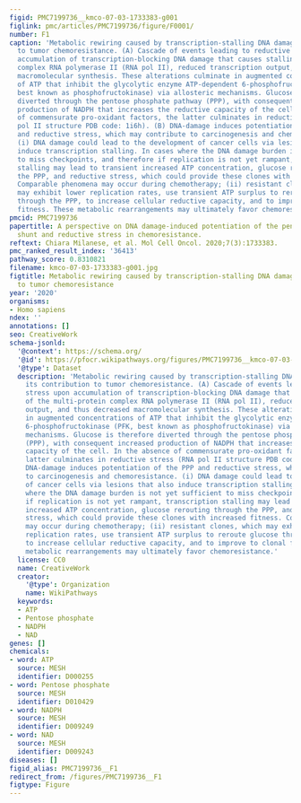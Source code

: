 ```yaml
---
figid: PMC7199736__kmco-07-03-1733383-g001
figlink: pmc/articles/PMC7199736/figure/F0001/
number: F1
caption: 'Metabolic rewiring caused by transcription-stalling DNA damage and its contribution
  to tumor chemoresistance. (A) Cascade of events leading to reductive stress upon
  accumulation of transcription-blocking DNA damage that causes stalling of the multi-protein
  complex RNA polymerase II (RNA pol II), reduced transcription output, and thus decreased
  macromolecular synthesis. These alterations culminate in augmented concentrations
  of ATP that inhibit the glycolytic enzyme ATP-dependent 6-phosphofructokinase (PFK,
  best known as phosphofructokinase) via allosteric mechanisms. Glucose is therefore
  diverted through the pentose phosphate pathway (PPP), with consequent increased
  production of NADPH that increases the reductive capacity of the cell. In the absence
  of commensurate pro-oxidant factors, the latter culminates in reductive stress (RNA
  pol II structure PDB code: 1i6h). (B) DNA-damage induces potentiation of the PPP
  and reductive stress, which may contribute to carcinogenesis and chemoresistance.
  (i) DNA damage could lead to the development of cancer cells via lesions that also
  induce transcription stalling. In cases where the DNA damage burden is not yet sufficient
  to miss checkpoints, and therefore if replication is not yet rampant, transcription
  stalling may lead to transient increased ATP concentration, glucose rerouting through
  the PPP, and reductive stress, which could provide these clones with increased fitness.
  Comparable phenomena may occur during chemotherapy; (ii) resistant clones, which
  may exhibit lower replication rates, use transient ATP surplus to reroute glucose
  through the PPP, to increase cellular reductive capacity, and to improve to clonal
  fitness. These metabolic rearrangements may ultimately favor chemoresistance.'
pmcid: PMC7199736
papertitle: A perspective on DNA damage-induced potentiation of the pentose phosphate
  shunt and reductive stress in chemoresistance.
reftext: Chiara Milanese, et al. Mol Cell Oncol. 2020;7(3):1733383.
pmc_ranked_result_index: '36413'
pathway_score: 0.8310821
filename: kmco-07-03-1733383-g001.jpg
figtitle: Metabolic rewiring caused by transcription-stalling DNA damage and its contribution
  to tumor chemoresistance
year: '2020'
organisms:
- Homo sapiens
ndex: ''
annotations: []
seo: CreativeWork
schema-jsonld:
  '@context': https://schema.org/
  '@id': https://pfocr.wikipathways.org/figures/PMC7199736__kmco-07-03-1733383-g001.html
  '@type': Dataset
  description: 'Metabolic rewiring caused by transcription-stalling DNA damage and
    its contribution to tumor chemoresistance. (A) Cascade of events leading to reductive
    stress upon accumulation of transcription-blocking DNA damage that causes stalling
    of the multi-protein complex RNA polymerase II (RNA pol II), reduced transcription
    output, and thus decreased macromolecular synthesis. These alterations culminate
    in augmented concentrations of ATP that inhibit the glycolytic enzyme ATP-dependent
    6-phosphofructokinase (PFK, best known as phosphofructokinase) via allosteric
    mechanisms. Glucose is therefore diverted through the pentose phosphate pathway
    (PPP), with consequent increased production of NADPH that increases the reductive
    capacity of the cell. In the absence of commensurate pro-oxidant factors, the
    latter culminates in reductive stress (RNA pol II structure PDB code: 1i6h). (B)
    DNA-damage induces potentiation of the PPP and reductive stress, which may contribute
    to carcinogenesis and chemoresistance. (i) DNA damage could lead to the development
    of cancer cells via lesions that also induce transcription stalling. In cases
    where the DNA damage burden is not yet sufficient to miss checkpoints, and therefore
    if replication is not yet rampant, transcription stalling may lead to transient
    increased ATP concentration, glucose rerouting through the PPP, and reductive
    stress, which could provide these clones with increased fitness. Comparable phenomena
    may occur during chemotherapy; (ii) resistant clones, which may exhibit lower
    replication rates, use transient ATP surplus to reroute glucose through the PPP,
    to increase cellular reductive capacity, and to improve to clonal fitness. These
    metabolic rearrangements may ultimately favor chemoresistance.'
  license: CC0
  name: CreativeWork
  creator:
    '@type': Organization
    name: WikiPathways
  keywords:
  - ATP
  - Pentose phosphate
  - NADPH
  - NAD
genes: []
chemicals:
- word: ATP
  source: MESH
  identifier: D000255
- word: Pentose phosphate
  source: MESH
  identifier: D010429
- word: NADPH
  source: MESH
  identifier: D009249
- word: NAD
  source: MESH
  identifier: D009243
diseases: []
figid_alias: PMC7199736__F1
redirect_from: /figures/PMC7199736__F1
figtype: Figure
---
```

